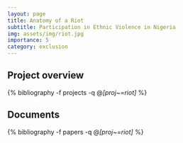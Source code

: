 ```yaml
---
layout: page
title: Anatomy of a Riot
subtitle: Participation in Ethnic Violence in Nigeria
img: assets/img/riot.jpg
importance: 5
category: exclusion 
---
```


## Project overview

<div class="publications">

  {% bibliography -f projects -q @*[proj~=riot]* %}

</div>

## Documents

<div class="publications">

  {% bibliography -f papers -q @*[proj~=riot]* %}

</div>



